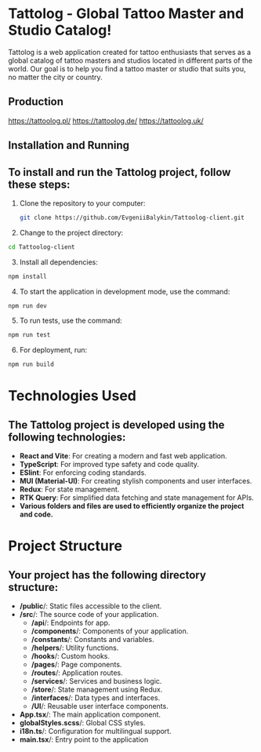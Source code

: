 # Tattolog - Global Tattoo Master and Studio Catalog!

Tattolog is a web application created for tattoo enthusiasts that serves as a global catalog of tattoo masters and studios located in different parts of the world. Our goal is to help you find a tattoo master or studio that suits you, no matter the city or country.

## Production

https://tattoolog.pl/
https://tattoolog.de/
https://tattoolog.uk/

## Installation and Running

## To install and run the Tattolog project, follow these steps:

1. Clone the repository to your computer:

   ```bash
   git clone https://github.com/EvgeniiBalykin/Tattoolog-client.git
   ```

2. Change to the project directory:

```bash
cd Tattoolog-client
```

3. Install all dependencies:

```bash
npm install
```

4. To start the application in development mode, use the command:

```bash
npm run dev
```

5. To run tests, use the command:

```bash
npm run test
```

6. For deployment, run:

```bash
npm run build
```

# Technologies Used

## The Tattolog project is developed using the following technologies:

- **React and Vite**: For creating a modern and fast web application.
- **TypeScript**: For improved type safety and code quality.
- **ESlint**: For enforcing coding standards.
- **MUI (Material-UI)**: For creating stylish components and user interfaces.
- **Redux**: For state management.
- **RTK Query**: For simplified data fetching and state management for APIs.
- **Various folders and files are used to efficiently organize the project and code.**

# Project Structure

## Your project has the following directory structure:

- **/public**/: Static files accessible to the client.
- **/src**/: The source code of your application.
  - **/api**/: Endpoints for app.
  - **/components**/: Components of your application.
  - **/constants**/: Constants and variables.
  - **/helpers**/: Utility functions.
  - **/hooks**/: Custom hooks.
  - **/pages**/: Page components.
  - **/routes**/: Application routes.
  - **/services**/: Services and business logic.
  - **/store**/: State management using Redux.
  - **/interfaces**/: Data types and interfaces.
  - **/UI**/: Reusable user interface components.
- **App.tsx**/: The main application component.
- **globalStyles.scss**/: Global CSS styles.
- **i18n.ts**/: Configuration for multilingual support.
- **main.tsx**/: Entry point to the application
